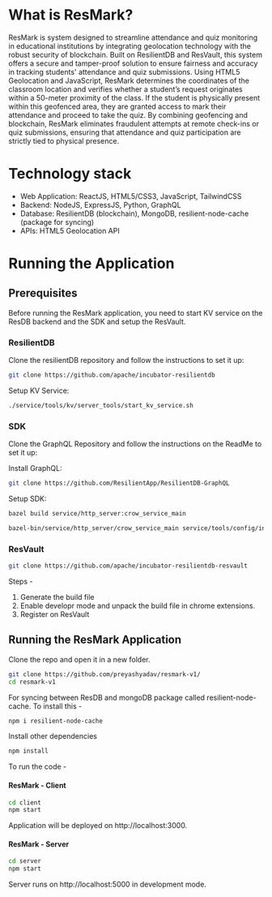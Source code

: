 # What is ResMark? 

ResMark is system designed to streamline attendance and quiz monitoring in educational institutions by integrating geolocation technology with the robust security of blockchain. Built on ResilientDB and ResVault, this system offers a secure and tamper-proof solution to ensure fairness and accuracy in tracking students' attendance and quiz submissions. Using HTML5 Geolocation and JavaScript, ResMark determines the coordinates of the classroom location and verifies whether a student’s request originates within a 50-meter proximity of the class. If the student is physically present within this geofenced area, they are granted access to mark their attendance and proceed to take the quiz. By combining geofencing and blockchain, ResMark eliminates fraudulent attempts at remote check-ins or quiz submissions, ensuring that attendance and quiz participation are strictly tied to physical presence.

# Technology stack
- Web Application: ReactJS, HTML5/CSS3, JavaScript, TailwindCSS
- Backend: NodeJS, ExpressJS, Python, GraphQL
- Database: ResilientDB (blockchain), MongoDB, resilient-node-cache (package for syncing)
- APIs: HTML5 Geolocation API

# Running the Application

## Prerequisites

Before running the ResMark application, you need to start KV service on the ResDB backend and the SDK and setup the ResVault.

### ResilientDB
Clone the resilientDB repository and follow the instructions to set it up:
```bash
git clone https://github.com/apache/incubator-resilientdb
```
Setup KV Service:
```bash
./service/tools/kv/server_tools/start_kv_service.sh
```

### SDK
Clone the GraphQL Repository and follow the instructions on the ReadMe to set it up:

Install GraphQL:
```bash
git clone https://github.com/ResilientApp/ResilientDB-GraphQL
```

Setup SDK:
```bash
bazel build service/http_server:crow_service_main

bazel-bin/service/http_server/crow_service_main service/tools/config/interface/client.config service/http_server/server_config.config
```

### ResVault

```bash
git clone https://github.com/apache/incubator-resilientdb-resvault
```

Steps -
1. Generate the build file
2. Enable developr mode and unpack the build file in chrome extensions.
3. Register on ResVault

## Running the ResMark Application

Clone the repo and open it in a new folder.

```bash
git clone https://github.com/preyashyadav/resmark-v1/
cd resmark-v1
```

For syncing between ResDB and mongoDB package called resilient-node-cache. 
To install this -
```bash
npm i resilient-node-cache
```

Install other dependencies
```bash
npm install
```

To run the code - 
#### ResMark - Client
```bash
cd client
npm start
```
Application will be deployed on http://localhost:3000.

#### ResMark - Server
```bash 
cd server
npm start
```
Server runs on http://localhost:5000 in development mode.
